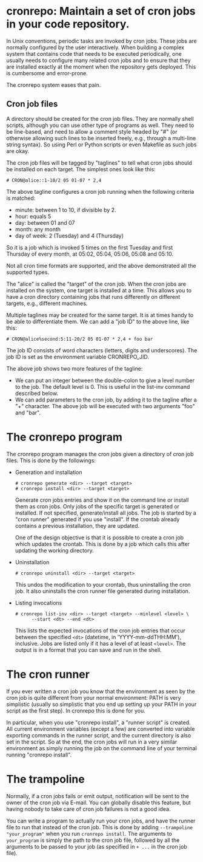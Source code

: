 # cronrepo: Maintain a set of cron jobs in your code repository.

In Unix conventions, periodic tasks are invoked by cron jobs.  These
jobs are normally configured by the user interactively.  When building
a complex system that contains code that needs to be executed
periodically, one usually needs to configure many related cron jobs
and to ensure that they are installed exactly at the moment when the
repository gets deployed.  This is cumbersome and error-prone.

The cronrepo system eases that pain.

## Cron job files

A directory should be created for the cron job files.  They are
normally shell scripts, although you can use other type of programs as
well.  They need to be line-based, and need to allow a comment style
headed by "#" (or otherwise allowing such lines to be inserted freely,
e.g., through a multi-line string syntax).  So using Perl or Python
scripts or even Makefile as such jobs are okay.

The cron job files will be tagged by "taglines" to tell what cron jobs
should be installed on each target.  The simplest ones look like this:

    # CRON@alice::1-10/2 05 01-07 * 2,4

The above tagline configures a cron job running when the following
criteria is matched:

  * minute: between 1 to 10, if divisible by 2.
  * hour: equals 5
  * day: between 01 and 07
  * month: any month
  * day of week: 2 (Tuesday) and 4 (Thursday)

So it is a job which is invoked 5 times on the first Tuesday and first
Thursday of every month, at 05:02, 05:04, 05:06, 05:08 and 05:10.

Not all cron time formats are supported, and the above demonstrated
all the supported types.

The "alice" is called the "target" of the cron job.  When the cron
jobs are installed on the system, one target is installed at a time.
This allows you to have a cron directory containing jobs that runs
differently on different targets, e.g., different machines.

Multiple taglines may be created for the same target.  It is at times
handy to be able to differentiate them.  We can add a "job ID" to the
above line, like this:

    # CRON@alice%second:5:11-20/2 05 01-07 * 2,4 + foo bar

The job ID consists of word characters (letters, digits and
underscores).  The job ID is set as the environment variable
CRONREPO_JID.

The above job shows two more features of the tagline:

  * We can put an integer between the double-colon to give a level
    number to the job.  The default level is 0.  This is useful in the
    list-inv command described below.
  * We can add parameters to the cron job, by adding it to the tagline
    after a "+" character.  The above job will be executed with two
    arguments "foo" and "bar".

# The cronrepo program

The cronrepo program manages the cron jobs given a directory of cron
job files.  This is done by the followings:

  * Generation and installation

        # cronrepo generate <dir> --target <target>
        # cronrepo install <dir> --target <target>

    Generate cron jobs entries and show it on the command line or
    install them as cron jobs.  Only jobs of the specific target is
    generated or installed.  If not specified, generate/install all
    jobs.  The job is started by a "cron runner" generated if you use
    "install".  If the crontab already contains a previous
    installation, they are updated.

    One of the design objective is that it is possible to create a
    cron job which updates the crontab.  This is done by a job which
    calls this after updating the working directory.

  * Uninstallation

        # cronrepo uninstall <dir> --target <target>

    This undos the modification to your crontab, thus uninstalling the
    cron job.  It also uninstalls the cron runner file generated
    during installation.

  * Listing invocations

        # cronrepo list-inv <dir> --target <target> --minlevel <level> \
              --start <dt> --end <dt>

    This lists the expected invocations of the cron job entries that
    occur between the specified `<dt>` (datetime, in
    'YYYY-mm-ddTHH:MM'), inclusive.  Jobs are listed only if it has a
    level of at least `<level>`.  The output is in a format that you
    can save and run in the shell.

# The cron runner

If you ever written a cron job you know that the environment as seen
by the cron job is quite different from your normal environment: PATH
is very simplistic (usually so simplistic that you end up setting up
your PATH in your script as the first step).  In cronrepo this is done
for you.

In particular, when you use "cronrepo install", a "runner script" is
created.  All current environment variables (except a few) are
converted into variable exporting commands in the runner script, and
the current directory is also set in the script.  So at the end, the
cron jobs will run in a very similar environment as simply running the
job on the command line of your terminal running "cronrepo install".

# The trampoline

Normally, if a cron jobs fails or emit output, notification will be
sent to the owner of the cron job via E-mail.  You can globally
disable this feature, but having nobody to take care of cron job
failures is not a good idea.

You can write a program to actually run your cron jobs, and have the
runner file to run that instead of the cron job.  This is done by
adding `--trampoline "your_program"` when you run `cronrepo install`.
The arguments to `your_program` is simply the path to the cron job
file, followed by all the arguments to be passed to your job (as
specified in `+ ...` in the cron job file).

